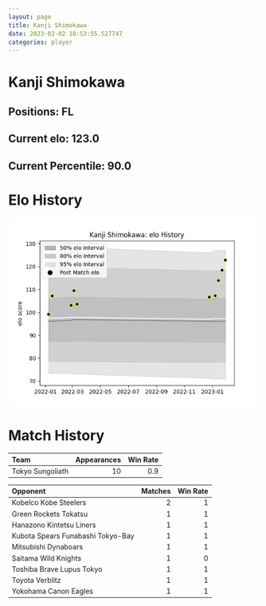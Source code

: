 ```yaml
---  
layout: page  
title: Kanji Shimokawa  
date: 2023-02-02 18:53:55.527747  
categories: player  
---
```

# Kanji Shimokawa

## Positions: FL

## Current elo: 123.0

## Current Percentile: 90.0

# Elo History


![elo history](history_KanjiShimokawa.png)
# Match History


| Team             |   Appearances |   Win Rate |
|:-----------------|--------------:|-----------:|
| Tokyo Sungoliath |            10 |        0.9 |

| Opponent                          |   Matches |   Win Rate |
|:----------------------------------|----------:|-----------:|
| Kobelco Kobe Steelers             |         2 |          1 |
| Green Rockets Tokatsu             |         1 |          1 |
| Hanazono Kintetsu Liners          |         1 |          1 |
| Kubota Spears Funabashi Tokyo-Bay |         1 |          1 |
| Mitsubishi Dynaboars              |         1 |          1 |
| Saitama Wild Knights              |         1 |          0 |
| Toshiba Brave Lupus Tokyo         |         1 |          1 |
| Toyota Verblitz                   |         1 |          1 |
| Yokohama Canon Eagles             |         1 |          1 |